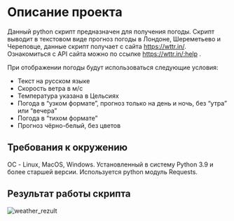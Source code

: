 # Описание проекта
Данный python cкрипт предназначен для получения погоды. Скрипт выводит в текстовом виде прогноз погоды в
Лондоне, Шереметьево и Череповце, данные скрипт получает с сайта https://wttr.in/. Ознакомиться с API сайта  можно по ссылке https://wttr.in/:help .

При отображении погоды будут использоваться следующие условия:
 - Текст на русском языке
 - Скорость ветра в м/с
 - Температура указана в Цельсиях
 - Погода в “узком формате”, прогноз только на день и ночь, без “утра” или “вечера”
 - Погода в “тихом формате”
 - Прогноз чёрно-белый, без цветов
 


## Требования к окружению
ОС - Linux, MacOS, Windows.
Установленный в систему Python 3.9 и более старшей версии.
Используется python модуль Requests.

## Результат работы скрипта 

![weather_rezult](https://user-images.githubusercontent.com/18545773/231401249-36170883-468e-4e15-a7d1-96fd3d81b94c.gif)
